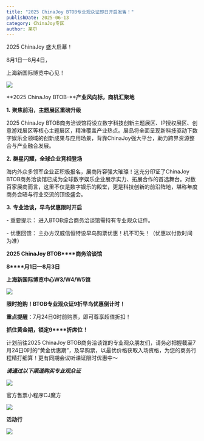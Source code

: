 ```yaml
---
title: "2025 ChinaJoy BTOB专业观众证即日开启发售！"
publishDate: 2025-06-13
category: ChinaJoy专区
author: 莱尔
---
```


2025 ChinaJoy 盛大启幕！

8月1日—8月4日，

上海新国际博览中心见！

![](https://ec-net-1251389766.cos.ap-shanghai.myqcloud.com/wp-content/uploads/2025/06/20250613121451404-752x1024.png)

**2025 ChinaJoy BTOB-****产业风向标，商机汇聚地**

**1\.** **聚焦前沿，主题展区重磅升级**

2025 ChinaJoy BTOB商务洽谈馆将设立数字科技创新主题展区、IP授权展区、创意游戏展区等核心主题展区，精准覆盖产业热点。展品将全面呈现新科技驱动下数字娱乐全领域的创新成果与应用场景，背靠ChinaJoy强大平台，助力跨界资源整合与产业融合发展。

**2.** **群星闪耀，全球企业竞相登场**

海内外众多领军企业正积极报名，展商阵容强大璀璨！这充分印证了ChinaJoy BTOB商务洽谈馆已成为全球数字娱乐企业展示实力、拓展合作的首选舞台。对数百家展商而言，这里不仅是数字娱乐的殿堂，更是科技创新的前沿阵地，堪称年度商务会晤与行业交流的顶级盛会。

**3.** **专业洽谈，早鸟优惠限时开启**

\- 重要提示： 进入BTOB综合商务洽谈馆需持有专业观众证件。

\- 优惠回馈： 主办方汉威信恒特设早鸟购票优惠！机不可失！（优惠以付款时间为准）

**2025 ChinaJoy BTOB****商务洽谈馆**

**8****月1日—8月3日**

**上海新国际博览中心W3/W4/W5馆**

![](https://ec-net-1251389766.cos.ap-shanghai.myqcloud.com/wp-content/uploads/2025/06/20250613121457713.png)

**限时抢购！BTOB****专业观众证9****折早鸟优惠倒计时！**

**重点提醒**：7月24日0时前购票，即可尊享超值折扣！

**抓住黄金期，锁定9****折席位！**

计划前往2025 ChinaJoy BTOB商务洽谈馆的专业观众朋友们，请务必把握截至7月24日0时的“黄金优惠期”，及早购票，以最优价格获取入场资格，为您的商务行程精打细算！更有同期会议听课证限时优惠中～

**_请通过以下渠道购买专业观众证_**

![](https://ec-net-1251389766.cos.ap-shanghai.myqcloud.com/wp-content/uploads/2025/06/20250613121442816.jpg)

官方售票小程序CJ魔方

![](https://ec-net-1251389766.cos.ap-shanghai.myqcloud.com/wp-content/uploads/2025/06/20250613121441604.jpg)

**活动行**

![](https://ec-net-1251389766.cos.ap-shanghai.myqcloud.com/wp-content/uploads/2025/06/20250613121439314.jpg)

